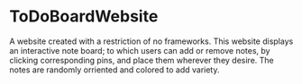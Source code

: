# ToDoBoardWebsite
A website created with a restriction of no frameworks. This website displays an interactive note board; to which users can add or remove notes, by clicking corresponding pins, and place them wherever they desire. The notes are randomly orriented and colored to add variety.
